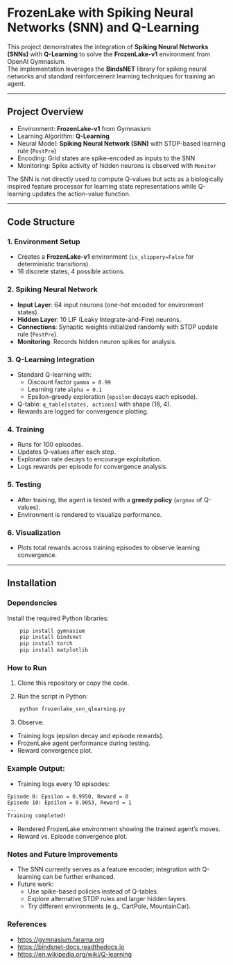# FrozenLake with Spiking Neural Networks (SNN) and Q-Learning  

This project demonstrates the integration of **Spiking Neural Networks (SNNs)** with **Q-Learning** to solve the **FrozenLake-v1** environment from OpenAI Gymnasium.  
The implementation leverages the **BindsNET** library for spiking neural networks and standard reinforcement learning techniques for training an agent.  

---

## Project Overview  

- Environment: **FrozenLake-v1** from Gymnasium  
- Learning Algorithm: **Q-Learning**  
- Neural Model: **Spiking Neural Network (SNN)** with STDP-based learning rule (`PostPre`)  
- Encoding: Grid states are spike-encoded as inputs to the SNN  
- Monitoring: Spike activity of hidden neurons is observed with `Monitor`  

The SNN is not directly used to compute Q-values but acts as a biologically inspired feature processor for learning state representations while Q-learning updates the action-value function.  

---

## Code Structure  

### 1. Environment Setup  
- Creates a **FrozenLake-v1** environment (`is_slippery=False` for deterministic transitions).  
- 16 discrete states, 4 possible actions.  

### 2. Spiking Neural Network  
- **Input Layer**: 64 input neurons (one-hot encoded for environment states).  
- **Hidden Layer**: 10 LIF (Leaky Integrate-and-Fire) neurons.  
- **Connections**: Synaptic weights initialized randomly with STDP update rule (`PostPre`).  
- **Monitoring**: Records hidden neuron spikes for analysis.  

### 3. Q-Learning Integration  
- Standard Q-learning with:  
  - Discount factor `gamma = 0.99`  
  - Learning rate `alpha = 0.1`  
  - Epsilon-greedy exploration (`epsilon` decays each episode).  
- Q-table: `q_table[states, actions]` with shape (16, 4).  
- Rewards are logged for convergence plotting.  

### 4. Training  
- Runs for 100 episodes.  
- Updates Q-values after each step.  
- Exploration rate decays to encourage exploitation.  
- Logs rewards per episode for convergence analysis.  

### 5. Testing  
- After training, the agent is tested with a **greedy policy** (`argmax` of Q-values).  
- Environment is rendered to visualize performance.  

### 6. Visualization  
- Plots total rewards across training episodes to observe learning convergence.  

---

## Installation  

### Dependencies  
Install the required Python libraries:  

```bash
    pip install gymnasium
    pip install bindsnet
    pip install torch
    pip install matplotlib
```

### How to Run

1. Clone this repository or copy the code.

2. Run the script in Python:

```bash
    python frozenlake_snn_qlearning.py
```

3. Observe:

- Training logs (epsilon decay and episode rewards).
- FrozenLake agent performance during testing.
- Reward convergence plot.

### Example Output:

- Training logs every 10 episodes:

```bash 
Episode 0: Epsilon = 0.9950, Reward = 0
Episode 10: Epsilon = 0.9053, Reward = 1
...
Training completed!
```

- Rendered FrozenLake environment showing the trained agent’s moves.
- Reward vs. Episode convergence plot.

### Notes and Future Improvements

- The SNN currently serves as a feature encoder; integration with Q-learning can be further enhanced.
- Future work:
    - Use spike-based policies instead of Q-tables.
    - Explore alternative STDP rules and larger hidden layers.
    - Try different environments (e.g., CartPole, MountainCar).

### References
- https://gymnasium.farama.org
- https://bindsnet-docs.readthedocs.io
- https://en.wikipedia.org/wiki/Q-learning